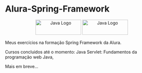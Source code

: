 # Alura-Spring-Framework

<div align="center">
  <img src="https://img.shields.io/badge/Java-ED8B00?style=for-the-badge&logo=java&logoColor=white" height="50" width="150" alt="Java Logo" />
  <img src="https://img.shields.io/badge/Spring-6DB33F?style=for-the-badge&logo=spring&logoColor=white" height="50" width="150" alt="Java Logo" />
</div>

Meus exercícios na formação Spring Framework da Alura.

Cursos concluidos até o momento:
  Java Servlet: Fundamentos da programação web Java,
  
  Mais em breve...
